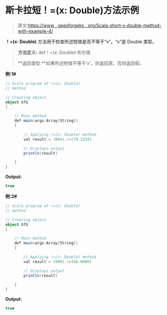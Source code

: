 # 斯卡拉短！=(x: Double)方法示例

> 原文:[https://www . geesforgeks . org/Scala-short-x-double-method-with-example-4/](https://www.geeksforgeeks.org/scala-short-x-double-method-with-example-4/)

**！=(x: Double)** 方法用于检查所述短值是否不等于“x”。“x”是 Double 类型。

> **方法定义:** def！=(x: Double):布尔值
> 
> **返回类型:**如果所述短值不等于‘x’，则返回真，否则返回假。

**例:1#**

```scala
// Scala program of !=(x: Double)
// method

// Creating object
object GfG
{ 

    // Main method
    def main(args:Array[String])
    {

        // Applying !=(x: Double) method 
        val result = (666).!=(79.1234)

        // Displays output
        println(result)

    }
} 
```

**Output:**

```scala
true

```

**例:2#**

```scala
// Scala program of !=(x: Double)
// method

// Creating object
object GfG
{ 

    // Main method
    def main(args:Array[String])
    {

        // Applying !=(x: Double) method
        val result = (999).!=(66.0000)

        // Displays output
        println(result)

    }
} 
```

**Output:**

```scala
true

```